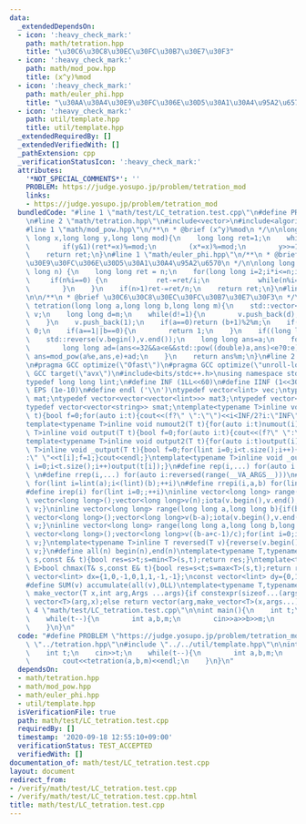 ```yaml
---
data:
  _extendedDependsOn:
  - icon: ':heavy_check_mark:'
    path: math/tetration.hpp
    title: "\u30C6\u30C8\u30EC\u30FC\u30B7\u30E7\u30F3"
  - icon: ':heavy_check_mark:'
    path: math/mod_pow.hpp
    title: (x^y)%mod
  - icon: ':heavy_check_mark:'
    path: math/euler_phi.hpp
    title: "\u30AA\u30A4\u30E9\u30FC\u306E\u30D5\u30A1\u30A4\u95A2\u6570"
  - icon: ':heavy_check_mark:'
    path: util/template.hpp
    title: util/template.hpp
  _extendedRequiredBy: []
  _extendedVerifiedWith: []
  _pathExtension: cpp
  _verificationStatusIcon: ':heavy_check_mark:'
  attributes:
    '*NOT_SPECIAL_COMMENTS*': ''
    PROBLEM: https://judge.yosupo.jp/problem/tetration_mod
    links:
    - https://judge.yosupo.jp/problem/tetration_mod
  bundledCode: "#line 1 \"math/test/LC_tetration.test.cpp\"\n#define PROBLEM \"https://judge.yosupo.jp/problem/tetration_mod\"\
    \n#line 2 \"math/tetration.hpp\"\n#include<vector>\n#include<algorithm>\n#include<cmath>\n\
    #line 1 \"math/mod_pow.hpp\"\n/**\n * @brief (x^y)%mod\n */\n\nlong long mod_pow(long\
    \ long x,long long y,long long mod){\n    long long ret=1;\n    while(y>0) {\n\
    \        if(y&1)(ret*=x)%=mod;\n        (x*=x)%=mod;\n        y>>=1;\n    }\n\
    \    return ret;\n}\n#line 1 \"math/euler_phi.hpp\"\n/**\n * @brief \u30AA\u30A4\
    \u30E9\u30FC\u306E\u30D5\u30A1\u30A4\u95A2\u6570\n */\n\nlong long euler_phi(long\
    \ long n) {\n    long long ret = n;\n    for(long long i=2;i*i<=n;i++) {\n   \
    \     if(n%i==0) {\n            ret-=ret/i;\n            while(n%i==0)n/=i;\n\
    \        }\n    }\n    if(n>1)ret-=ret/n;\n    return ret;\n}\n#line 7 \"math/tetration.hpp\"\
    \n\n/**\n * @brief \u30C6\u30C8\u30EC\u30FC\u30B7\u30E7\u30F3\n */\n\nlong long\
    \ tetration(long long a,long long b,long long m){\n    std::vector<long long>\
    \ v;\n    long long d=m;\n    while(d!=1){\n        v.push_back(d);\n        d=euler_phi(d);\n\
    \    }\n    v.push_back(1);\n    if(a==0)return (b+1)%2%m;\n    if(m==1)return\
    \ 0;\n    if(a==1||b==0){\n        return 1;\n    }\n    if((long long)(v.size())>=b)v.resize(b-1,1);\n\
    \    std::reverse(v.begin(),v.end());\n    long long ans=a;\n    for(auto e:v){\n\
    \        long long ad=(ans<=32&&a<e&&std::pow((double)a,ans)<e?0:e);\n       \
    \ ans=mod_pow(a%e,ans,e)+ad;\n    }\n    return ans%m;\n}\n#line 2 \"util/template.hpp\"\
    \n#pragma GCC optimize(\"Ofast\")\n#pragma GCC optimize(\"unroll-loops\")\n#pragma\
    \ GCC target(\"avx\")\n#include<bits/stdc++.h>\nusing namespace std;\nstruct __INIT__{__INIT__(){cin.tie(0);ios::sync_with_stdio(false);cout<<fixed<<setprecision(15);}}__INIT__;\n\
    typedef long long lint;\n#define INF (1LL<<60)\n#define IINF (1<<30)\n#define\
    \ EPS (1e-10)\n#define endl ('\\n')\ntypedef vector<lint> vec;\ntypedef vector<vector<lint>>\
    \ mat;\ntypedef vector<vector<vector<lint>>> mat3;\ntypedef vector<string> svec;\n\
    typedef vector<vector<string>> smat;\ntemplate<typename T>inline void numout(T\
    \ t){bool f=0;for(auto i:t){cout<<(f?\" \":\"\")<<i<INF/2?i:\"INF\";f=1;}cout<<endl;}\n\
    template<typename T>inline void numout2(T t){for(auto i:t)numout(i);}\ntemplate<typename\
    \ T>inline void output(T t){bool f=0;for(auto i:t){cout<<(f?\" \":\"\")<<i;f=1;}cout<<endl;}\n\
    template<typename T>inline void output2(T t){for(auto i:t)output(i);}\ntemplate<typename\
    \ T>inline void _output(T t){bool f=0;for(lint i=0;i<t.size();i++){cout<<f?\"\"\
    :\" \"<<t[i];f=1;}cout<<endl;}\ntemplate<typename T>inline void _output2(T t){for(lint\
    \ i=0;i<t.size();i++)output(t[i]);}\n#define rep(i,...) for(auto i:range(__VA_ARGS__))\
    \ \n#define rrep(i,...) for(auto i:reversed(range(__VA_ARGS__)))\n#define repi(i,a,b)\
    \ for(lint i=lint(a);i<(lint)(b);++i)\n#define rrepi(i,a,b) for(lint i=lint(b)-1;i>=lint(a);--i)\n\
    #define irep(i) for(lint i=0;;++i)\ninline vector<long long> range(long long n){if(n<=0)return\
    \ vector<long long>();vector<long long>v(n);iota(v.begin(),v.end(),0LL);return\
    \ v;}\ninline vector<long long> range(long long a,long long b){if(b<=a)return\
    \ vector<long long>();vector<long long>v(b-a);iota(v.begin(),v.end(),a);return\
    \ v;}\ninline vector<long long> range(long long a,long long b,long long c){if((b-a+c-1)/c<=0)return\
    \ vector<long long>();vector<long long>v((b-a+c-1)/c);for(int i=0;i<(int)v.size();++i)v[i]=i?v[i-1]+c:a;return\
    \ v;}\ntemplate<typename T>inline T reversed(T v){reverse(v.begin(),v.end());return\
    \ v;}\n#define all(n) begin(n),end(n)\ntemplate<typename T,typename E>bool chmin(T&\
    \ s,const E& t){bool res=s>t;s=min<T>(s,t);return res;}\ntemplate<typename T,typename\
    \ E>bool chmax(T& s,const E& t){bool res=s<t;s=max<T>(s,t);return res;}\nconst\
    \ vector<lint> dx={1,0,-1,0,1,1,-1,-1};\nconst vector<lint> dy={0,1,0,-1,1,-1,1,-1};\n\
    #define SUM(v) accumulate(all(v),0LL)\ntemplate<typename T,typename ...Args>auto\
    \ make_vector(T x,int arg,Args ...args){if constexpr(sizeof...(args)==0)return\
    \ vector<T>(arg,x);else return vector(arg,make_vector<T>(x,args...));}\n#line\
    \ 4 \"math/test/LC_tetration.test.cpp\"\n\nint main(){\n    int t;\n    cin>>t;\n\
    \    while(t--){\n        int a,b,m;\n        cin>>a>>b>>m;\n        cout<<tetration(a,b,m)<<endl;\n\
    \    }\n}\n"
  code: "#define PROBLEM \"https://judge.yosupo.jp/problem/tetration_mod\"\n#include\
    \ \"../tetration.hpp\"\n#include \"../../util/template.hpp\"\n\nint main(){\n\
    \    int t;\n    cin>>t;\n    while(t--){\n        int a,b,m;\n        cin>>a>>b>>m;\n\
    \        cout<<tetration(a,b,m)<<endl;\n    }\n}\n"
  dependsOn:
  - math/tetration.hpp
  - math/mod_pow.hpp
  - math/euler_phi.hpp
  - util/template.hpp
  isVerificationFile: true
  path: math/test/LC_tetration.test.cpp
  requiredBy: []
  timestamp: '2020-09-18 12:55:10+09:00'
  verificationStatus: TEST_ACCEPTED
  verifiedWith: []
documentation_of: math/test/LC_tetration.test.cpp
layout: document
redirect_from:
- /verify/math/test/LC_tetration.test.cpp
- /verify/math/test/LC_tetration.test.cpp.html
title: math/test/LC_tetration.test.cpp
---
```

